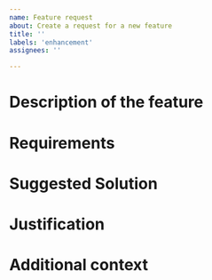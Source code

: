```yaml
---
name: Feature request
about: Create a request for a new feature
title: ''
labels: 'enhancement'
assignees: ''

---
```


# Description of the feature

<!-- A clear and concise description of what the feature is. -->


# Requirements

<!-- Steps to ensure the feature meets the needs of our users -->


# Suggested Solution

<!-- Any ideas on how this feature should be implemented? What interface -->
<!-- should it have? -->


# Justification

<!-- Why is this feature needed? What additional capabilities will -->
<!-- this enable? -->


# Additional context

<!-- Any other useful information? -->
